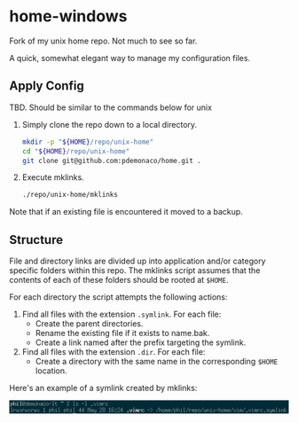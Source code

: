 # home-windows

Fork of my unix home repo. Not much to see so far.

A quick, somewhat elegant way to manage my configuration files. 

## Apply Config

TBD. Should be similar to the commands below for unix

1. Simply clone the repo down to a local directory.

    ```bash
    mkdir -p "${HOME}/repo/unix-home"
    cd "${HOME}/repo/unix-home"
    git clone git@github.com:pdemonaco/home.git .
    ```
2. Execute mklinks.

    ```bash
    ./repo/unix-home/mklinks
    ```

Note that if an existing file is encountered it moved to a backup.

## Structure

File and directory links are divided up into application and/or category specific folders within this repo. The mklinks script assumes that the contents of each of these folders should be rooted at `$HOME`. 

For each directory the script attempts the following actions:

1. Find all files with the extension `.symlink`. For each file:
    * Create the parent directories.
    * Rename the existing file if it exists to name.bak.
    * Create a link named after the prefix targeting the symlink. 
2. Find all files with the extension `.dir`. For each file:
    * Create a directory with the same name in the corresponding `$HOME` location.
 
Here's an example of a symlink created by mklinks:

![VimRC File](img/example-symlink.png)
